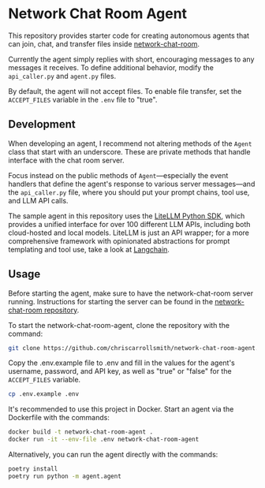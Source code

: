 # Network Chat Room Agent

This repository provides starter code for creating autonomous agents that can join, chat, and transfer files inside [network-chat-room](https://github.com/chriscarrollsmith/network-chat-room).

Currently the agent simply replies with short, encouraging messages to any messages it receives. To define additional behavior, modify the `api_caller.py` and `agent.py` files.

By default, the agent will not accept files. To enable file transfer, set the `ACCEPT_FILES` variable in the `.env` file to "true".

## Development

When developing an agent, I recommend not altering methods of the `Agent` class that start with an underscore. These are private methods that handle interface with the chat room server.

Focus instead on the public methods of `Agent`—especially the event handlers that define the agent's response to various server messages—and the `api_caller.py` file, where you should put your prompt chains, tool use, and LLM API calls.

The sample agent in this repository uses the [LiteLLM Python SDK](https://docs.litellm.ai/docs/), which provides a unified interface for over 100 different LLM APIs, including both cloud-hosted and local models. LiteLLM is just an API wrapper; for a more comprehensive framework with opinionated abstractions for prompt templating and tool use, take a look at [Langchain](https://python.langchain.com/v0.2/docs/introduction/).

## Usage

Before starting the agent, make sure to have the network-chat-room server running. Instructions for starting the server can be found in the [network-chat-room repository](https://github.com/chriscarrollsmith/network-chat-room).

To start the network-chat-room-agent, clone the repository with the command:

```bash
git clone https://github.com/chriscarrollsmith/network-chat-room-agent.git
```

Copy the .env.example file to .env and fill in the values for the agent's username, password, and API key, as well as "true" or "false" for the `ACCEPT_FILES` variable.

```bash
cp .env.example .env
```

It's recommended to use this project in Docker. Start an agent via the Dockerfile with the commands:

```bash
docker build -t network-chat-room-agent .
docker run -it --env-file .env network-chat-room-agent
```

Alternatively, you can run the agent directly with the commands:

```bash
poetry install
poetry run python -m agent.agent
```